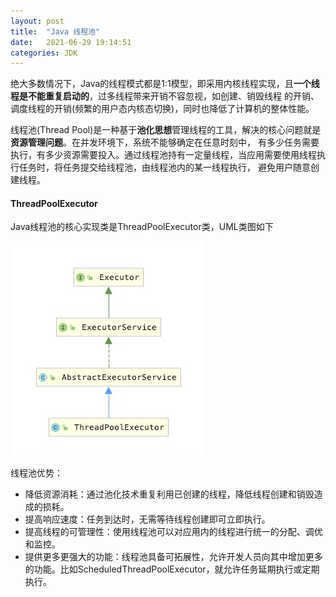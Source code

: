 ```yaml
---
layout: post
title:  "Java 线程池"
date:   2021-06-29 19:14:51
categories: JDK
---
```


绝大多数情况下，Java的线程模式都是1:1模型，即采用内核线程实现，且**一个线程是不能重复启动的**，过多线程带来开销不容忽视，如创建、销毁线程
的开销、调度线程的开销(频繁的用户态内核态切换)，同时也降低了计算机的整体性能。

线程池(Thread Pool)是一种基于**池化思想**管理线程的工具，解决的核心问题就是**资源管理问题**。在并发环境下，系统不能够确定在任意时刻中，
有多少任务需要执行，有多少资源需要投入。通过线程池持有一定量线程，当应用需要使用线程执行任务时，将任务提交给线程池，由线程池内的某一线程执行，
避免用户随意创建线程。


#### ThreadPoolExecutor

Java线程池的核心实现类是ThreadPoolExecutor类，UML类图如下

![threadPoolUML.png](_posts/image/threadPoolUML.png)<br />


线程池优势：

* 降低资源消耗：通过池化技术重复利用已创建的线程，降低线程创建和销毁造成的损耗。
* 提高响应速度：任务到达时，无需等待线程创建即可立即执行。
* 提高线程的可管理性：使用线程池可以对应用内的线程进行统一的分配、调优和监控。
* 提供更多更强大的功能：线程池具备可拓展性，允许开发人员向其中增加更多的功能。比如ScheduledThreadPoolExecutor，就允许任务延期执行或定期执行。